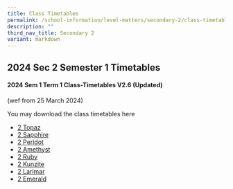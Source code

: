 ```yaml
---
title: Class Timetables
permalink: /school-information/level-matters/secondary-2/class-timetables/
description: ""
third_nav_title: Secondary 2
variant: markdown
---
```

## 2024 Sec 2 Semester 1 Timetables

#### 2024 Sem 1 Term 1 Class-Timetables V2.6 (Updated)
(wef from 25 March 2024)

You may download the class timetables here

*   <a target="_blank" href="/files/Class%20Timetables/2024_Term1_V2_6/2024_SEM1_S2T_TT_V2_6.pdf">2 Topaz</a>
*   <a target="_blank" href="/files/Class%20Timetables/2024_Term1_V2_6/2024_SEM1_S2S_TT_V2_6.pdf">2 Sapphire</a>
*   <a target="_blank" href="/files/Class%20Timetables/2024_Term1_V2_6/2024_SEM1_S2P_TT_V2_6.pdf">2 Peridot</a>
*   <a target="_blank" href="/files/Class%20Timetables/2024_Term1_V2_6/2024_SEM1_S2A_TT_V2_6.pdf">2 Amethyst</a>
*   <a target="_blank" href="/files/Class%20Timetables/2024_Term1_V2_6/2024_SEM1_S2R_TT_V2_6.pdf">2 Ruby</a>
*   <a target="_blank" href="/files/Class%20Timetables/2024_Term1_V2_6/2024_SEM1_S2K_TT_V2_6.pdf">2 Kunzite</a>
*   <a target="_blank" href="/files/Class%20Timetables/2024_Term1_V2_6/2024_SEM1_S2L_TT_V2_6.pdf">2 Larimar</a>
*   <a target="_blank" href="/files/Class%20Timetables/2024_Term1_V2_6/2024_SEM1_S2E_TT_V2_6.pdf">2 Emerald</a>
